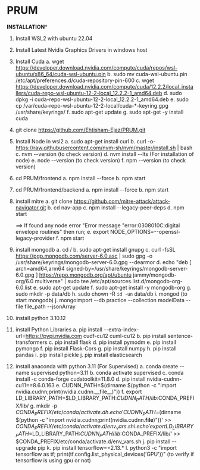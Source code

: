 # PRUM

**************************INSTALLATION***************************

1. Install WSL2 with ubuntu 22.04
2. Install Latest Nvidia Graphics Drivers in windows host
3. Install Cuda
     a. wget https://developer.download.nvidia.com/compute/cuda/repos/wsl-ubuntu/x86_64/cuda-wsl-ubuntu.pin
     b. sudo mv cuda-wsl-ubuntu.pin /etc/apt/preferences.d/cuda-repository-pin-600
     c. wget https://developer.download.nvidia.com/compute/cuda/12.2.2/local_installers/cuda-repo-wsl-ubuntu-12-2-local_12.2.2-1_amd64.deb
     d. sudo dpkg -i cuda-repo-wsl-ubuntu-12-2-local_12.2.2-1_amd64.deb
     e. sudo cp /var/cuda-repo-wsl-ubuntu-12-2-local/cuda-*-keyring.gpg /usr/share/keyrings/
     f. sudo apt-get update
     g. sudo apt-get -y install cuda
4. git clone https://github.com/Ehtisham-Ejaz/PRUM.git
5. Install Node in wsl2
     a. sudo apt-get install curl
     b. curl -o- https://raw.githubusercontent.com/nvm-sh/nvm/master/install.sh | bash
     c. nvm --version (to check version)
     d. nvm install --lts (For installation of node)
     e. node --version (to check version)
     f. npm --version (to check version)

6. cd PRUM/frontend
     a. npm install --force
     b. npm start

7. cd PRUM/frontend/backend
     a. npm install --force
     b. npm start

8. install mitre
     a. git clone https://github.com/mitre-attack/attack-navigator.git
     b. cd nav-app
     c. npm install --legacy-peer-deps
     d. npm start 
     
     ==> If found any node error "Error message "error:0308010C:digital envelope routines" then run;
     e. export NODE_OPTIONS=--openssl-legacy-provider
     f. npm start

9. install mongodb
     a. cd /
     b. sudo apt-get install gnupg
     c. curl -fsSL https://pgp.mongodb.com/server-6.0.asc | sudo gpg -o /usr/share/keyrings/mongodb-server-6.0.gpg --dearmor
     d. echo "deb [ arch=amd64,arm64 signed-by=/usr/share/keyrings/mongodb-server-6.0.gpg ] https://repo.mongodb.org/apt/ubuntu jammy/mongodb-org/6.0 multiverse" | sudo tee /etc/apt/sources.list.d/mongodb-org-6.0.list
     e. sudo apt-get update
     f. sudo apt-get install -y mongodb-org
     g. sudo mkdir -p data/db
     h. sudo chown -R `id -un` data/db
     i. mongod (to start mongodb)
     j. mongoimport --db practice --collection modelData --file file_path --jsonArray

10. install python 3.10.12

11. install Python Libraries
     a. pip install --extra-index-url=https://pypi.nvidia.com cudf-cu12 cuml-cu12
     b. pip install sentence-transformers
     c. pip install flask
     d. pip install pymodm 
     e. pip install pymongo
     f. pip install Flask-Cors
     g. pip install numpy
     h. pip install pandas
     i. pip install pickle
     j. pip install elasticsearch

12. install anaconda with python 3.11 (For Supervised)
     a. conda create --name supervised python=3.11
     b. conda activate supervised
     c. conda install -c conda-forge cudatoolkit=11.8.0
     d. pip install nvidia-cudnn-cu11==8.6.0.163
     e. CUDNN_PATH=$(dirname $(python -c "import nvidia.cudnn;print(nvidia.cudnn.__file__)"))
     f. export LD_LIBRARY_PATH=$LD_LIBRARY_PATH:$CUDNN_PATH/lib:$CONDA_PREFIX/lib/
     g. mkdir -p $CONDA_PREFIX/etc/conda/activate.d
     h. echo 'CUDNN_PATH=$(dirname $(python -c "import nvidia.cudnn;print(nvidia.cudnn.__file__)"))' >> $CONDA_PREFIX/etc/conda/activate.d/env_vars.sh
     i. echo 'export LD_LIBRARY_PATH=$LD_LIBRARY_PATH:$CUDNN_PATH/lib:$CONDA_PREFIX/lib/' >> $CONDA_PREFIX/etc/conda/activate.d/env_vars.sh
     j. pip install --upgrade pip
     k. pip install tensorflow==2.13.*
     l. python3 -c "import tensorflow as tf; print(tf.config.list_physical_devices('GPU'))" (to verify if tensorflow is using gpu or not)
